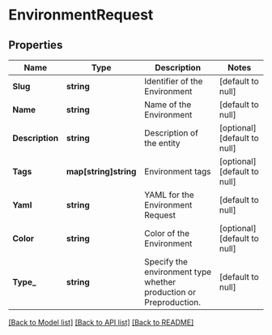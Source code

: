# EnvironmentRequest

## Properties
Name | Type | Description | Notes
------------ | ------------- | ------------- | -------------
**Slug** | **string** | Identifier of the Environment | [default to null]
**Name** | **string** | Name of the Environment | [default to null]
**Description** | **string** | Description of the entity | [optional] [default to null]
**Tags** | **map[string]string** | Environment tags | [optional] [default to null]
**Yaml** | **string** | YAML for the Environment Request | [default to null]
**Color** | **string** | Color of the Environment | [optional] [default to null]
**Type_** | **string** | Specify the environment type whether production or Preproduction. | [default to null]

[[Back to Model list]](../README.md#documentation-for-models) [[Back to API list]](../README.md#documentation-for-api-endpoints) [[Back to README]](../README.md)

